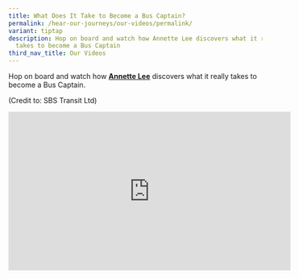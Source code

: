 ```yaml
---
title: What Does It Take to Become a Bus Captain?
permalink: /hear-our-journeys/our-videos/permalink/
variant: tiptap
description: Hop on board and watch how Annette Lee discovers what it really
  takes to become a Bus Captain
third_nav_title: Our Videos
---
```

<p>Hop on board and watch how <strong><a href="https://www.facebook.com/annetterochellelee?__cft__%5b0%5d=AZV7C8z2NM4ALI5_kz77MsoKLNaHxnRZHcPWjJ9Wn1JJMBuTpUjmxZoJ1z1PwKoLtPPCaDUum5akPw2Xn8ve6wuwaXRaySZjQReCgPpUCUaGEenu5epQkBlO1dtamxaQpQe9em8Krxnp_X6iPBnlzXaB0v1hRJrZw187hnvEBoFaqnb8eZ53Ia8M21snOnXkVmQ&amp;__tn__=-%5dK-R" rel="noopener noreferrer nofollow" target="_blank">Annette Lee</a></strong> discovers
what it really takes to become a Bus Captain.</p>
<p>(Credit to: SBS Transit Ltd)</p>
<div class="iframe-wrapper">
<iframe height="315" width="560" allowfullscreen="true" frameborder="0" src="https://www.youtube.com/embed/2rSQzfgFBbg?si=2dfSnfzrGV5YYqHX"></iframe>
</div>
<p></p>